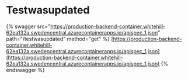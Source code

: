 # Testwasupdated

{% swagger src="https://production-backend-container.whitehill-62ea132a.swedencentral.azurecontainerapps.io/apispec_1.json" path="/testwasupdated" method="get" %}
[https://production-backend-container.whitehill-62ea132a.swedencentral.azurecontainerapps.io/apispec_1.json](https://production-backend-container.whitehill-62ea132a.swedencentral.azurecontainerapps.io/apispec_1.json)
{% endswagger %}
